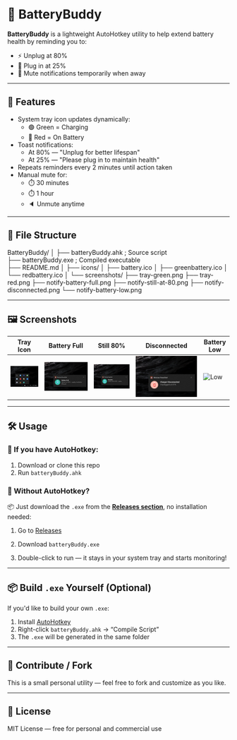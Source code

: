 # 🔋 BatteryBuddy

**BatteryBuddy** is a lightweight AutoHotkey utility to help extend battery health by reminding you to:
- ⚡ Unplug at 80%
- 🔌 Plug in at 25%
- 🔕 Mute notifications temporarily when away

---
## 🚀 Features

- System tray icon updates dynamically:
  - 🟢 Green = Charging
  - 🔴 Red = On Battery
- Toast notifications:
  - At 80% — "Unplug for better lifespan"
  - At 25% — "Please plug in to maintain health"
- Repeats reminders every 2 minutes until action taken
- Manual mute for:
  - ⏱️ 30 minutes
  - ⏱️ 1 hour
  - 🔈 Unmute anytime

---

## 📂 File Structure

BatteryBuddy/
│
├── batteryBuddy.ahk ; Source script  
├── batteryBuddy.exe ; Compiled executable  
├── README.md
│
├── icons/
│   ├── battery.ico
│   ├── greenbattery.ico
│   └── redbattery.ico
│
└── screenshots/
    ├── tray-green.png
    ├── tray-red.png
    ├── notify-battery-full.png
    ├── notify-still-at-80.png
    ├── notify-disconnected.png
    └── notify-battery-low.png


---

## 🖼️ Screenshots

| Tray Icon | Battery Full | Still 80% | Disconnected | Battery Low |
|----------|--------------|------------|--------------|--------------|
| ![Green](screenshots/tray-green.png) | ![Full](screenshots/notify-battery-full.png) | ![Still](screenshots/notify-still-at-80.png) | ![Disconnected](screenshots/notify-disconnected.png) | ![Low](screenshots/notify-battery-low.png) |

---

## 🛠 Usage

### 🔸 If you have AutoHotkey:
1. Download or clone this repo
2. Run `batteryBuddy.ahk`


### 🔸 Without AutoHotkey?

📦 Just download the `.exe` from the [**Releases section**](https://github.com/AryanXPatel/BatteryBuddy/releases), no installation needed:

1.  Go to [Releases](https://github.com/AryanXPatel/BatteryBuddy/releases)
    
2.  Download `batteryBuddy.exe`
    
3.  Double-click to run — it stays in your system tray and starts monitoring!

---

## 📦 Build `.exe` Yourself (Optional)

If you'd like to build your own `.exe`:
1. Install [AutoHotkey](https://www.autohotkey.com/)
2. Right-click `batteryBuddy.ahk` → “Compile Script”
3. The `.exe` will be generated in the same folder

---

## 🤝 Contribute / Fork

This is a small personal utility — feel free to fork and customize as you like.

---

## 📄 License

MIT License — free for personal and commercial use


